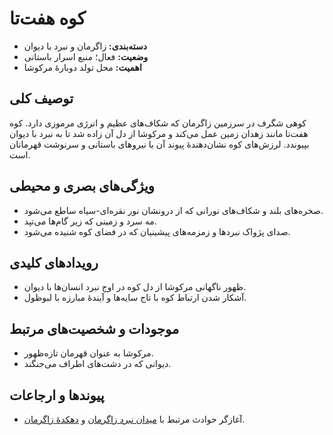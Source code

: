 # کوه هفت‌تا

- **دسته‌بندی:** زاگرمان و نبرد با دیوان
- **وضعیت:** فعال؛ منبع اسرار باستانی
- **اهمیت:** محل تولد دوبارهٔ مرکوشا

## توصیف کلی
کوهی شگرف در سرزمین زاگرمان که شکاف‌های عظیم و انرژی مرموزی دارد. کوه هفت‌تا مانند زهدان زمین عمل می‌کند و مرکوشا از دل آن زاده شد تا به نبرد با دیوان بپیوندد. لرزش‌های کوه نشان‌دهندهٔ پیوند آن با نیروهای باستانی و سرنوشت قهرمانان است.

## ویژگی‌های بصری و محیطی
- صخره‌های بلند و شکاف‌های نورانی که از درونشان نور نقره‌ای-سیاه ساطع می‌شود.
- مه سرد و زمینی که زیر گام‌ها می‌تپد.
- صدای پژواک نبردها و زمزمه‌های پیشینیان که در فضای کوه شنیده می‌شود.

## رویدادهای کلیدی
- ظهور ناگهانی مرکوشا از دل کوه در اوج نبرد انسان‌ها با دیوان.
- آشکار شدن ارتباط کوه با تاج سایه‌ها و آیندهٔ مبارزه با لبوظول.

## موجودات و شخصیت‌های مرتبط
- مرکوشا به عنوان قهرمان تازه‌ظهور.
- دیوانی که در دشت‌های اطراف می‌جنگند.

## پیوندها و ارجاعات
- آغازگر حوادث مرتبط با [میدان نبرد زاگرمان](./میدان%20نبرد%20زاگرمان.md) و [دهکدهٔ زاگرمان](./دهکدهٔ%20زاگرمان.md).
